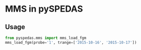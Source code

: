 
# MMS in pySPEDAS

## Usage

```python
from pyspedas.mms import mms_load_fgm
mms_load_fgm(probe='1', trange=['2015-10-16', '2015-10-17'])
```
